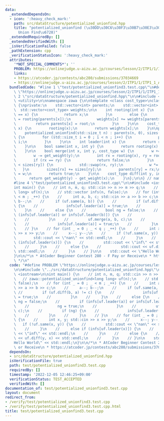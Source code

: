 ```yaml
---
data:
  _extendedDependsOn:
  - icon: ':heavy_check_mark:'
    path: src/dataStructure/potentialized_unionfind.hpp
    title: "potentialized_unionfind (\u30DD\u30C6\u30F3\u30B7\u30E3\u30EB\u4ED8\u304D\
      Union Find\u6728)"
  _extendedRequiredBy: []
  _extendedVerifiedWith: []
  _isVerificationFailed: false
  _pathExtension: cpp
  _verificationStatusIcon: ':heavy_check_mark:'
  attributes:
    '*NOT_SPECIAL_COMMENTS*': ''
    PROBLEM: https://onlinejudge.u-aizu.ac.jp/courses/lesson/2/ITP1/1/ITP1_1_A
    links:
    - https://atcoder.jp/contests/abc280/submissions/37034669
    - https://onlinejudge.u-aizu.ac.jp/courses/lesson/2/ITP1/1/ITP1_1_A
  bundledCode: "#line 1 \"test/potentialized_unionfind3.test.cpp\"\n#define PROBLEM\
    \ \"https://onlinejudge.u-aizu.ac.jp/courses/lesson/2/ITP1/1/ITP1_1_A\"\n\n#line\
    \ 2 \"src/dataStructure/potentialized_unionfind.hpp\"\n\n#include <vector>\n#include\
    \ <utility>\n\nnamespace zawa {\n\ntemplate <class cost_type>\nclass potentialized_unionfind\
    \ {\nprivate:\n    std::vector<int> parents;\n    std::vector<int> sizes;\n  \
    \  std::vector<cost_type> weights;\n\n    int rooting(int x) {\n        if (parents[x]\
    \ == x) {\n            return x;\n        }\n        else {\n            int root\
    \ = rooting(parents[x]);\n            weights[x] += weights[parents[x]];\n   \
    \         return parents[x] = root;\n        }\n    }\n\n    cost_type get_weight(int\
    \ x) {\n        rooting(x);\n        return weights[x];\n    }\n\npublic:\n\n\
    \    potentialized_unionfind(std::size_t n) : parents(n, 0), sizes(n, 1), weights(n)\
    \ {\n        for (std::size_t i = 0 ; i < n ; i++) {\n            parents[i] =\
    \ i;\n        }\n    }\n\n    int leader(int x) {\n        return rooting(x);\n\
    \    }\n\n    bool same(int x, int y) {\n        return rooting(x) == rooting(y);\n\
    \    }\n\n    bool merge(int x, int y, cost_type w) {\n        w += get_weight(x);\n\
    \        w -= get_weight(y);\n        int rx = rooting(x), ry = rooting(y);\n\
    \        if (rx == ry) {\n            return false;\n        }\n        if (sizes[rx]\
    \ < sizes[ry]) {\n            std::swap(rx, ry);\n            w *= -1;\n     \
    \   }\n        sizes[rx] += sizes[ry];\n        parents[ry] = rx;\n        weights[ry]\
    \ = w;\n        return true;\n    }\n\n    cost_type diff(int y, int x) {\n  \
    \      return get_weight(y) - get_weight(x);\n    }\n};\n\n} // namespace zawa\n\
    #line 4 \"test/potentialized_unionfind3.test.cpp\"\n\n#include <iostream>\n\n\
    int main() {\n    // int n, m, q; std::cin >> n >> m >> q;\n    // zawa::potentialized_unionfind<long\
    \ long> uf(n);\n    // std::vector infs(n, false);\n    // for (int _ = 0 ; _\
    \ < m ; _++) {\n    //     int a, b, c; std::cin >> a >> b >> c;\n    //     a--;\
    \ b--;\n    //     if (uf.same(a, b)) {\n    //         if (uf.diff(b, a) != c)\
    \ {\n    //             infs[uf.leader(a)] = true;\n    //         }\n    // \
    \    }\n    //     else {\n    //         bool ng = false;\n    //         if\
    \ (infs[uf.leader(a)] or infs[uf.leader(b)]) {\n    //             ng = true;\n\
    \    //         }\n    //         uf.merge(a, b, c);\n    //         if (ng) {\n\
    \    //             infs[uf.leader(a)] = true;\n    //         }\n    //     }\n\
    \    // }\n    // for (int _ = 0 ; _ < q ; _++) {\n    //     int x, y; std::cin\
    \ >> x >> y;\n    //     x--; y--;\n    //     if (!uf.same(x, y)) {\n    // \
    \        std::cout << \"nan\" << std::endl;\n    //     }\n    //     else if\
    \ (infs[uf.leader(x)]) {\n    //         std::cout << \"inf\" << std::endl;\n\
    \    //     }\n    //     else {\n    //         std::cout << uf.diff(y, x) <<\
    \ std::endl;\n    //     }\n    // }\n\n    std::cout << \"Hello World\" << std::endl;\n\
    }\n\n/*\n * AtCoder Beginner Contest 280 - F Pay or Receive\n * https://atcoder.jp/contests/abc280/submissions/37034669\n\
    \ */\n"
  code: "#define PROBLEM \"https://onlinejudge.u-aizu.ac.jp/courses/lesson/2/ITP1/1/ITP1_1_A\"\
    \n\n#include \"../src/dataStructure/potentialized_unionfind.hpp\"\n\n#include\
    \ <iostream>\n\nint main() {\n    // int n, m, q; std::cin >> n >> m >> q;\n \
    \   // zawa::potentialized_unionfind<long long> uf(n);\n    // std::vector infs(n,\
    \ false);\n    // for (int _ = 0 ; _ < m ; _++) {\n    //     int a, b, c; std::cin\
    \ >> a >> b >> c;\n    //     a--; b--;\n    //     if (uf.same(a, b)) {\n   \
    \ //         if (uf.diff(b, a) != c) {\n    //             infs[uf.leader(a)]\
    \ = true;\n    //         }\n    //     }\n    //     else {\n    //         bool\
    \ ng = false;\n    //         if (infs[uf.leader(a)] or infs[uf.leader(b)]) {\n\
    \    //             ng = true;\n    //         }\n    //         uf.merge(a, b,\
    \ c);\n    //         if (ng) {\n    //             infs[uf.leader(a)] = true;\n\
    \    //         }\n    //     }\n    // }\n    // for (int _ = 0 ; _ < q ; _++)\
    \ {\n    //     int x, y; std::cin >> x >> y;\n    //     x--; y--;\n    //  \
    \   if (!uf.same(x, y)) {\n    //         std::cout << \"nan\" << std::endl;\n\
    \    //     }\n    //     else if (infs[uf.leader(x)]) {\n    //         std::cout\
    \ << \"inf\" << std::endl;\n    //     }\n    //     else {\n    //         std::cout\
    \ << uf.diff(y, x) << std::endl;\n    //     }\n    // }\n\n    std::cout << \"\
    Hello World\" << std::endl;\n}\n\n/*\n * AtCoder Beginner Contest 280 - F Pay\
    \ or Receive\n * https://atcoder.jp/contests/abc280/submissions/37034669\n */\n"
  dependsOn:
  - src/dataStructure/potentialized_unionfind.hpp
  isVerificationFile: true
  path: test/potentialized_unionfind3.test.cpp
  requiredBy: []
  timestamp: '2022-12-05 12:46:25+09:00'
  verificationStatus: TEST_ACCEPTED
  verifiedWith: []
documentation_of: test/potentialized_unionfind3.test.cpp
layout: document
redirect_from:
- /verify/test/potentialized_unionfind3.test.cpp
- /verify/test/potentialized_unionfind3.test.cpp.html
title: test/potentialized_unionfind3.test.cpp
---
```

